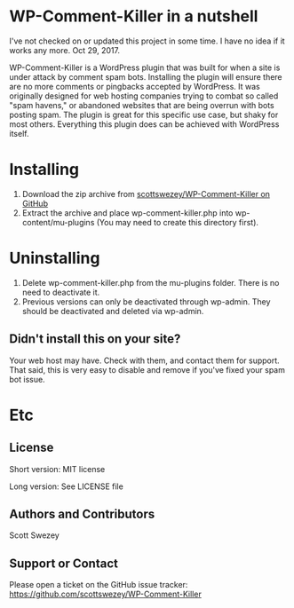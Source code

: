 # WP-Comment-Killer in a nutshell
I've not checked on or updated this project in some time. I have no idea if it works any more. Oct 29, 2017.

WP-Comment-Killer is a WordPress plugin that was built for when a site is under attack by comment spam bots. Installing the plugin will ensure there are no more comments or pingbacks accepted by WordPress. It was originally designed for web hosting companies trying to combat so called "spam havens," or abandoned websites that are being overrun with bots posting spam. The plugin is great for this specific use case, but shaky for most others. Everything this plugin does can be achieved with WordPress itself.

# Installing
1. Download the zip archive from [scottswezey/WP-Comment-Killer on GitHub](https://raw.github.com/scottswezey/WP-Comment-Killer/master/wp-comment-killer.zip)
2. Extract the archive and place wp-comment-killer.php into wp-content/mu-plugins (You may need to create this directory first).


# Uninstalling
1. Delete wp-comment-killer.php from the mu-plugins folder. There is no need to deactivate it.
2. Previous versions can only be deactivated through wp-admin. They should be deactivated and deleted via wp-admin.

## Didn't install this on your site?
Your web host may have. Check with them, and contact them for support. That said, this is very easy to disable and remove if you've fixed your spam bot issue.

# Etc

## License
Short version: MIT license

Long version: See LICENSE file

## Authors and Contributors
Scott Swezey

## Support or Contact
Please open a ticket on the GitHub issue tracker: https://github.com/scottswezey/WP-Comment-Killer
